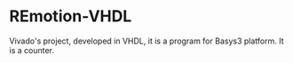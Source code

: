 # REmotion-VHDL
Vivado's project, developed in VHDL, it is a program for Basys3 platform. It is a counter.
